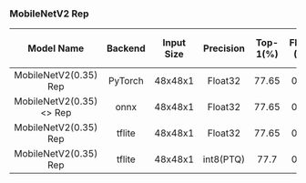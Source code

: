 
### MobileNetV2 Rep

| Model Name | Backend | Input Size | Precision |Top-1(%) | Flops (M) | Param (M)  | Invoke Time (ms) | Link |
|:-:|:-:|:-:|:-:|:-:|:-:|:-:|:-:|:-:|
|MobileNetV2(0.35)  Rep| PyTorch | 48x48x1 | Float32 | 77.65 | 0.21 | 0.021 | - | [Download](https://files.seeedstudio.com/edgelab/model_zoo/classification/models/emotion/mobilenetv2_1.0_rep_float32_sha1_63edb40ab3049449acc1ab9c4323d88916a8b81f.pth) |
|MobileNetV2(0.35) <> Rep| onnx | 48x48x1 | Float32 | 77.65 |  0.21 | 0.021 | - | [Download](https://files.seeedstudio.com/edgelab/model_zoo/classification/models/emotion/mobilenetv2_1.0_rep_float32_sha1_913303ddb94f508bb8c7a88bf175a80936da7334.onnx) |
|MobileNetV2(0.35)  Rep| tflite | 48x48x1 | Float32 | 77.65 | 0.21 | 0.021 | - | [Download](https://files.seeedstudio.com/edgelab/model_zoo/classification/models/emotion/mobilenetv2_1.0_rep_float32_sha1_163ae1113bd59724eb2848d59364667cdc09ae00.tflite) |
|MobileNetV2(0.35)  Rep| tflite | 48x48x1 | int8(PTQ) | 77.7 | 0.21 | 0.021 |  152<sup>(2)(3) | [Download](https://files.seeedstudio.com/edgelab/model_zoo/classification/models/emotion/mobilenetv2_1.0_rep_int8_sha1_cf84f27f0e34cd85d64509346b09c510da969b6f.tflite) |
